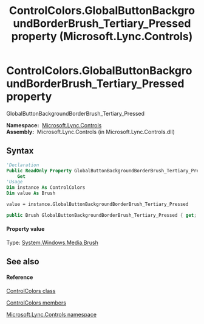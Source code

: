 ﻿---
title: ControlColors.GlobalButtonBackgroundBorderBrush_Tertiary_Pressed property  (Microsoft.Lync.Controls)
TOCTitle: 'GlobalButtonBackgroundBorderBrush_Tertiary_Pressed property '
ms:assetid: P:Microsoft.Lync.Controls.ControlColors.GlobalButtonBackgroundBorderBrush_Tertiary_Pressed_DI_3_UC_OCS14MrefLyncWPF
ms:mtpsurl: https://msdn.microsoft.com/en-us/library/microsoft.lync.controls.controlcolors.globalbuttonbackgroundborderbrush_tertiary_pressed_di_3_uc_ocs14mreflyncwpf(v=office.15)
ms:contentKeyID: 48596709
ms.date: 07/28/2014
mtps_version: v=office.15
f1_keywords:
- Microsoft.Lync.Controls.ControlColors.GlobalButtonBackgroundBorderBrush_Tertiary_Pressed
dev_langs:
- CSharp
- JScript
- VB
- other
---

# ControlColors.GlobalButtonBackgroundBorderBrush\_Tertiary\_Pressed property

GlobalButtonBackgroundBorderBrush\_Tertiary\_Pressed

**Namespace:**  [Microsoft.Lync.Controls](microsoft-lync-controls-namespace_1.md)  
**Assembly:**  Microsoft.Lync.Controls (in Microsoft.Lync.Controls.dll)

## Syntax

``` vb
'Declaration
Public ReadOnly Property GlobalButtonBackgroundBorderBrush_Tertiary_Pressed As Brush
    Get
'Usage
Dim instance As ControlColors
Dim value As Brush

value = instance.GlobalButtonBackgroundBorderBrush_Tertiary_Pressed
```

``` csharp
public Brush GlobalButtonBackgroundBorderBrush_Tertiary_Pressed { get; }
```

#### Property value

Type: [System.Windows.Media.Brush](http://msdn2.microsoft.com/en-us/library/ms634880)  

## See also

#### Reference

[ControlColors class](controlcolors-class-microsoft-lync-controls_1.md)

[ControlColors members](controlcolors-members-microsoft-lync-controls_1.md)

[Microsoft.Lync.Controls namespace](microsoft-lync-controls-namespace_1.md)

